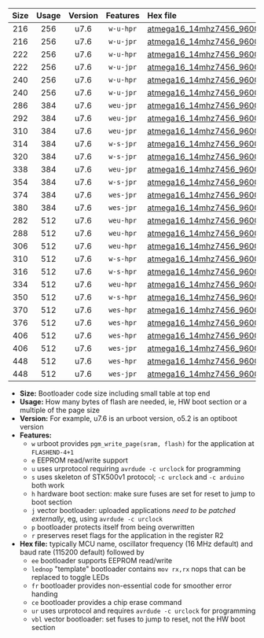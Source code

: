 |Size|Usage|Version|Features|Hex file|
|:-:|:-:|:-:|:-:|:--|
|216|256|u7.6|`w-u-hpr`|[atmega16_14mhz7456_9600bps_ur.hex](https://raw.githubusercontent.com/stefanrueger/urboot/main/bootloaders/atmega16/fcpu_14mhz7456/9600_bps/atmega16_14mhz7456_9600bps_ur.hex)|
|216|256|u7.6|`w-u-jpr`|[atmega16_14mhz7456_9600bps_ur_vbl.hex](https://raw.githubusercontent.com/stefanrueger/urboot/main/bootloaders/atmega16/fcpu_14mhz7456/9600_bps/atmega16_14mhz7456_9600bps_ur_vbl.hex)|
|222|256|u7.6|`w-u-hpr`|[atmega16_14mhz7456_9600bps_lednop_ur.hex](https://raw.githubusercontent.com/stefanrueger/urboot/main/bootloaders/atmega16/fcpu_14mhz7456/9600_bps/atmega16_14mhz7456_9600bps_lednop_ur.hex)|
|222|256|u7.6|`w-u-jpr`|[atmega16_14mhz7456_9600bps_lednop_ur_vbl.hex](https://raw.githubusercontent.com/stefanrueger/urboot/main/bootloaders/atmega16/fcpu_14mhz7456/9600_bps/atmega16_14mhz7456_9600bps_lednop_ur_vbl.hex)|
|240|256|u7.6|`w-u-hpr`|[atmega16_14mhz7456_9600bps_lednop_fr_ur.hex](https://raw.githubusercontent.com/stefanrueger/urboot/main/bootloaders/atmega16/fcpu_14mhz7456/9600_bps/atmega16_14mhz7456_9600bps_lednop_fr_ur.hex)|
|240|256|u7.6|`w-u-jpr`|[atmega16_14mhz7456_9600bps_lednop_fr_ur_vbl.hex](https://raw.githubusercontent.com/stefanrueger/urboot/main/bootloaders/atmega16/fcpu_14mhz7456/9600_bps/atmega16_14mhz7456_9600bps_lednop_fr_ur_vbl.hex)|
|286|384|u7.6|`weu-jpr`|[atmega16_14mhz7456_9600bps_ee_ur_vbl.hex](https://raw.githubusercontent.com/stefanrueger/urboot/main/bootloaders/atmega16/fcpu_14mhz7456/9600_bps/atmega16_14mhz7456_9600bps_ee_ur_vbl.hex)|
|292|384|u7.6|`weu-jpr`|[atmega16_14mhz7456_9600bps_ee_lednop_ur_vbl.hex](https://raw.githubusercontent.com/stefanrueger/urboot/main/bootloaders/atmega16/fcpu_14mhz7456/9600_bps/atmega16_14mhz7456_9600bps_ee_lednop_ur_vbl.hex)|
|310|384|u7.6|`weu-jpr`|[atmega16_14mhz7456_9600bps_ee_lednop_fr_ur_vbl.hex](https://raw.githubusercontent.com/stefanrueger/urboot/main/bootloaders/atmega16/fcpu_14mhz7456/9600_bps/atmega16_14mhz7456_9600bps_ee_lednop_fr_ur_vbl.hex)|
|314|384|u7.6|`w-s-jpr`|[atmega16_14mhz7456_9600bps_vbl.hex](https://raw.githubusercontent.com/stefanrueger/urboot/main/bootloaders/atmega16/fcpu_14mhz7456/9600_bps/atmega16_14mhz7456_9600bps_vbl.hex)|
|320|384|u7.6|`w-s-jpr`|[atmega16_14mhz7456_9600bps_lednop_vbl.hex](https://raw.githubusercontent.com/stefanrueger/urboot/main/bootloaders/atmega16/fcpu_14mhz7456/9600_bps/atmega16_14mhz7456_9600bps_lednop_vbl.hex)|
|338|384|u7.6|`weu-jpr`|[atmega16_14mhz7456_9600bps_ee_lednop_fr_ce_ur_vbl.hex](https://raw.githubusercontent.com/stefanrueger/urboot/main/bootloaders/atmega16/fcpu_14mhz7456/9600_bps/atmega16_14mhz7456_9600bps_ee_lednop_fr_ce_ur_vbl.hex)|
|354|384|u7.6|`w-s-jpr`|[atmega16_14mhz7456_9600bps_lednop_fr_vbl.hex](https://raw.githubusercontent.com/stefanrueger/urboot/main/bootloaders/atmega16/fcpu_14mhz7456/9600_bps/atmega16_14mhz7456_9600bps_lednop_fr_vbl.hex)|
|374|384|u7.6|`wes-jpr`|[atmega16_14mhz7456_9600bps_ee_vbl.hex](https://raw.githubusercontent.com/stefanrueger/urboot/main/bootloaders/atmega16/fcpu_14mhz7456/9600_bps/atmega16_14mhz7456_9600bps_ee_vbl.hex)|
|380|384|u7.6|`wes-jpr`|[atmega16_14mhz7456_9600bps_ee_lednop_vbl.hex](https://raw.githubusercontent.com/stefanrueger/urboot/main/bootloaders/atmega16/fcpu_14mhz7456/9600_bps/atmega16_14mhz7456_9600bps_ee_lednop_vbl.hex)|
|282|512|u7.6|`weu-hpr`|[atmega16_14mhz7456_9600bps_ee_ur.hex](https://raw.githubusercontent.com/stefanrueger/urboot/main/bootloaders/atmega16/fcpu_14mhz7456/9600_bps/atmega16_14mhz7456_9600bps_ee_ur.hex)|
|288|512|u7.6|`weu-hpr`|[atmega16_14mhz7456_9600bps_ee_lednop_ur.hex](https://raw.githubusercontent.com/stefanrueger/urboot/main/bootloaders/atmega16/fcpu_14mhz7456/9600_bps/atmega16_14mhz7456_9600bps_ee_lednop_ur.hex)|
|306|512|u7.6|`weu-hpr`|[atmega16_14mhz7456_9600bps_ee_lednop_fr_ur.hex](https://raw.githubusercontent.com/stefanrueger/urboot/main/bootloaders/atmega16/fcpu_14mhz7456/9600_bps/atmega16_14mhz7456_9600bps_ee_lednop_fr_ur.hex)|
|310|512|u7.6|`w-s-hpr`|[atmega16_14mhz7456_9600bps.hex](https://raw.githubusercontent.com/stefanrueger/urboot/main/bootloaders/atmega16/fcpu_14mhz7456/9600_bps/atmega16_14mhz7456_9600bps.hex)|
|316|512|u7.6|`w-s-hpr`|[atmega16_14mhz7456_9600bps_lednop.hex](https://raw.githubusercontent.com/stefanrueger/urboot/main/bootloaders/atmega16/fcpu_14mhz7456/9600_bps/atmega16_14mhz7456_9600bps_lednop.hex)|
|334|512|u7.6|`weu-hpr`|[atmega16_14mhz7456_9600bps_ee_lednop_fr_ce_ur.hex](https://raw.githubusercontent.com/stefanrueger/urboot/main/bootloaders/atmega16/fcpu_14mhz7456/9600_bps/atmega16_14mhz7456_9600bps_ee_lednop_fr_ce_ur.hex)|
|350|512|u7.6|`w-s-hpr`|[atmega16_14mhz7456_9600bps_lednop_fr.hex](https://raw.githubusercontent.com/stefanrueger/urboot/main/bootloaders/atmega16/fcpu_14mhz7456/9600_bps/atmega16_14mhz7456_9600bps_lednop_fr.hex)|
|370|512|u7.6|`wes-hpr`|[atmega16_14mhz7456_9600bps_ee.hex](https://raw.githubusercontent.com/stefanrueger/urboot/main/bootloaders/atmega16/fcpu_14mhz7456/9600_bps/atmega16_14mhz7456_9600bps_ee.hex)|
|376|512|u7.6|`wes-hpr`|[atmega16_14mhz7456_9600bps_ee_lednop.hex](https://raw.githubusercontent.com/stefanrueger/urboot/main/bootloaders/atmega16/fcpu_14mhz7456/9600_bps/atmega16_14mhz7456_9600bps_ee_lednop.hex)|
|406|512|u7.6|`wes-hpr`|[atmega16_14mhz7456_9600bps_ee_lednop_fr.hex](https://raw.githubusercontent.com/stefanrueger/urboot/main/bootloaders/atmega16/fcpu_14mhz7456/9600_bps/atmega16_14mhz7456_9600bps_ee_lednop_fr.hex)|
|406|512|u7.6|`wes-jpr`|[atmega16_14mhz7456_9600bps_ee_lednop_fr_vbl.hex](https://raw.githubusercontent.com/stefanrueger/urboot/main/bootloaders/atmega16/fcpu_14mhz7456/9600_bps/atmega16_14mhz7456_9600bps_ee_lednop_fr_vbl.hex)|
|448|512|u7.6|`wes-hpr`|[atmega16_14mhz7456_9600bps_ee_lednop_fr_ce.hex](https://raw.githubusercontent.com/stefanrueger/urboot/main/bootloaders/atmega16/fcpu_14mhz7456/9600_bps/atmega16_14mhz7456_9600bps_ee_lednop_fr_ce.hex)|
|448|512|u7.6|`wes-jpr`|[atmega16_14mhz7456_9600bps_ee_lednop_fr_ce_vbl.hex](https://raw.githubusercontent.com/stefanrueger/urboot/main/bootloaders/atmega16/fcpu_14mhz7456/9600_bps/atmega16_14mhz7456_9600bps_ee_lednop_fr_ce_vbl.hex)|

- **Size:** Bootloader code size including small table at top end
- **Usage:** How many bytes of flash are needed, ie, HW boot section or a multiple of the page size
- **Version:** For example, u7.6 is an urboot version, o5.2 is an optiboot version
- **Features:**
  + `w` urboot provides `pgm_write_page(sram, flash)` for the application at `FLASHEND-4+1`
  + `e` EEPROM read/write support
  + `u` uses urprotocol requiring `avrdude -c urclock` for programming
  + `s` uses skeleton of STK500v1 protocol; `-c urclock` and `-c arduino` both work
  + `h` hardware boot section: make sure fuses are set for reset to jump to boot section
  + `j` vector bootloader: uploaded applications *need to be patched externally*, eg, using `avrdude -c urclock`
  + `p` bootloader protects itself from being overwritten
  + `r` preserves reset flags for the application in the register R2
- **Hex file:** typically MCU name, oscillator frequency (16 MHz default) and baud rate (115200 default) followed by
  + `ee` bootloader supports EEPROM read/write
  + `lednop` "template" bootloader contains `mov rx,rx` nops that can be replaced to toggle LEDs
  + `fr` bootloader provides non-essential code for smoother error handing
  + `ce` bootloader provides a chip erase command
  + `ur` uses urprotocol and requires `avrdude -c urclock` for programming
  + `vbl` vector bootloader: set fuses to jump to reset, not the HW boot section
